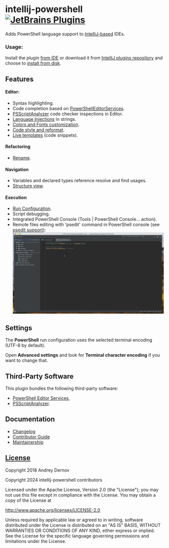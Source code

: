 # intellij-powershell [![JetBrains Plugins][badge-plugins]][plugin-repository]
Adds PowerShell language support to [IntelliJ-based](https://www.jetbrains.com/products.html?type=ide) IDEs.

### Usage:
Install the plugin [from IDE](https://www.jetbrains.com/help/idea/managing-plugins.html#repos) or download it from [IntelliJ plugins repository](https://plugins.jetbrains.com/plugin/10249-powershell) and choose to [install from disk](https://www.jetbrains.com/help/idea/managing-plugins.html#installing-plugins-from-disk).


## Features

#### Editor:
- Syntax highlighting.
- Code completion based on [PowerShellEditorServices][powershell-editor-services].
- [PSScriptAnalyzer][ps-script-analyzer] code checker inspections in Editor.
- [Language Injections](https://www.jetbrains.com/help/idea/using-language-injections.html) in strings.
- [Colors and Fonts customization](https://www.jetbrains.com/help/idea/configuring-colors-and-fonts.html).
- [Code style and reformat](https://www.jetbrains.com/help/idea/using-code-editor.html#reformat_rearrange_code).
- [Live templates](https://www.jetbrains.com/help/idea/using-live-templates.html) (code snippets).

#### Refactoring
- [Rename](https://www.jetbrains.com/help/idea/rename-refactorings.html).

#### Navigation
- Variables and declared types reference resolve and find usages.
- [Structure view](https://www.jetbrains.com/help/idea/viewing-structure-of-a-source-file.html).

#### Execution
- [Run Configuration](https://www.jetbrains.com/help/idea/run-debug-configuration.html).
- Script debugging.
- Integrated PowerShell Console (Tools | PowerShell Console... action).
- Remote files editing with 'psedit' command in PowerShell console (see [psedit support](https://bitbucket.org/adernov/powershell/issues/18/psedit-support#comment-46351640)):
  ![Remote file editing][image.remote-file-editing]

Settings
--------
The **PowerShell** run configuration uses the selected terminal encoding (UTF-8 by default).

Open **Advanced settings** and look for **Terminal character encoding** if you want to change that.

Third-Party Software
--------------------
This plugin bundles the following third-party software:

- [PowerShell Editor Services][powershell-editor-services],
- [PSScriptAnalyzer][ps-script-analyzer].

Documentation
-------------
- [Changelog][docs.changelog]
- [Contributor Guide][docs.contributing]
- [Maintainership][docs.maintainership]

[License][docs.license]
---------
Copyright 2018 Andrey Dernov

Copyright 2024 intellij-powershell contributors

Licensed under the Apache License, Version 2.0 (the "License");
you may not use this file except in compliance with the License.
You may obtain a copy of the License at

http://www.apache.org/licenses/LICENSE-2.0

Unless required by applicable law or agreed to in writing, software
distributed under the License is distributed on an "AS IS" BASIS,
WITHOUT WARRANTIES OR CONDITIONS OF ANY KIND, either express or implied.
See the License for the specific language governing permissions and
limitations under the License.

[badge-plugins]: https://img.shields.io/jetbrains/plugin/v/10249?label=powershell
[docs.changelog]: ./CHANGELOG.md
[docs.contributing]: ./CONTRIBUTING.md
[docs.license]: ./LICENSE
[docs.maintainership]: ./MAINTAINERSHIP.md
[image.remote-file-editing]: doc/remote-file-editing.gif
[plugin-repository]: https://plugins.jetbrains.com/plugin/10249-powershell
[powershell-editor-services]: https://github.com/PowerShell/PowerShellEditorServices
[ps-script-analyzer]: https://github.com/PowerShell/PSScriptAnalyzer
